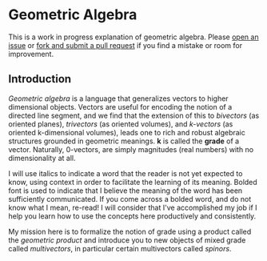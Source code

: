 # Geometric Algebra

This is a work in progress explanation of geometric algebra. Please [open an issue](https://github.com/lukeburns/geometric-algebra/issues) or [fork and submit a pull request](https://github.com/lukeburns/geometric-algebra/pulls) if you find a mistake or room for improvement.

## Introduction

*Geometric algebra* is a language that generalizes vectors to higher dimensional objects. Vectors are useful for encoding the notion of a directed line segment, and we find that the extension of this to *bivectors* (as oriented planes), *trivectors* (as oriented volumes), and *k-vectors* (as oriented k-dimensional volumes), leads one to rich and robust algebraic structures grounded in geometric meanings. **k** is called the **grade** of a vector. Naturally, 0-vectors, are simply magnitudes (real numbers) with no dimensionality at all.

I will use italics to indicate a word that the reader is not yet expected to know, using context in order to facilitate the learning of its meaning. Bolded font is used to indicate that I believe the meaning of the word has been sufficiently communicated. If you come across a bolded word, and do not know what I mean, re-read! I will consider that I've accomplished my job if I help you learn how to use the concepts here productively and consistently.

My mission here is to formalize the notion of grade using a product called the *geometric product* and introduce you to new objects of mixed grade called *multivectors*, in particular certain multivectors called *spinors*.